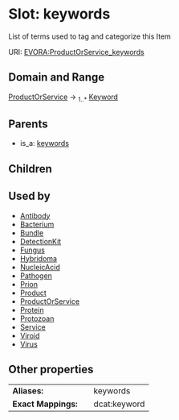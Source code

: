 
# Slot: keywords

List of terms used to tag and categorize this Item

URI: [EVORA:ProductOrService_keywords](https://evora-project.eu/ProductOrService_keywords)


## Domain and Range

[ProductOrService](ProductOrService.md) &#8594;  <sub>1..\*</sub> [Keyword](Keyword.md)

## Parents

 *  is_a: [keywords](keywords.md)

## Children


## Used by

 * [Antibody](Antibody.md)
 * [Bacterium](Bacterium.md)
 * [Bundle](Bundle.md)
 * [DetectionKit](DetectionKit.md)
 * [Fungus](Fungus.md)
 * [Hybridoma](Hybridoma.md)
 * [NucleicAcid](NucleicAcid.md)
 * [Pathogen](Pathogen.md)
 * [Prion](Prion.md)
 * [Product](Product.md)
 * [ProductOrService](ProductOrService.md)
 * [Protein](Protein.md)
 * [Protozoan](Protozoan.md)
 * [Service](Service.md)
 * [Viroid](Viroid.md)
 * [Virus](Virus.md)

## Other properties

|  |  |  |
| --- | --- | --- |
| **Aliases:** | | keywords |
| **Exact Mappings:** | | dcat:keyword |